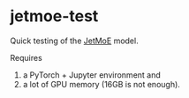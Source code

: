 # jetmoe-test
Quick testing of the [JetMoE](https://research.myshell.ai/jetmoe) model.

Requires
1) a PyTorch + Jupyter environment and 
2) a lot of GPU memory (16GB is not enough).
